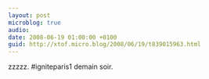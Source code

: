 ```yaml
---
layout: post
microblog: true
audio: 
date: 2008-06-19 01:00:00 +0100
guid: http://xtof.micro.blog/2008/06/19/t839015963.html
---
```

zzzzz. #igniteparis1 demain soir.

